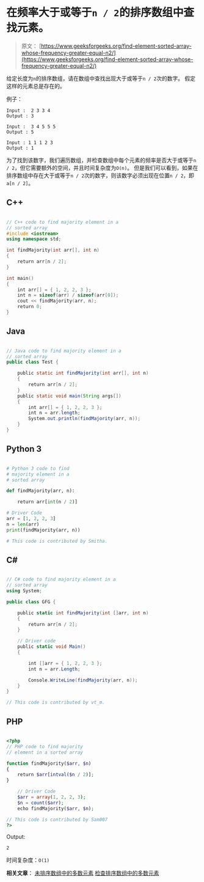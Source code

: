 # 在频率大于或等于`n / 2`的排序数组中查找元素。

> 原文： [https://www.geeksforgeeks.org/find-element-sorted-array-whose-frequency-greater-equal-n2/](https://www.geeksforgeeks.org/find-element-sorted-array-whose-frequency-greater-equal-n2/)

给定长度为`n`的排序数组，请在数组中查找出现大于或等于`n / 2`次的数字。 假定这样的元素总是存在的。

例子：

```
Input :  2 3 3 4
Output : 3

Input :  3 4 5 5 5 
Output : 5

Input : 1 1 1 2 3
Output : 1

```



为了找到该数字，我们遍历数组，并检查数组中每个元素的频率是否大于或等于`n / 2`，但它需要额外的空间，并且时间复杂度为`O(n)`。
但是我们可以看到，如果在排序数组中存在大于或等于`n / 2`次的数字，则该数字必须出现在位置`n / 2`，即`a[n / 2]`。

## C++ 

```cpp

// C++ code to find majority element in a 
// sorted array 
#include <iostream> 
using namespace std; 

int findMajority(int arr[], int n) 
{ 
    return arr[n / 2]; 
} 

int main() 
{ 
    int arr[] = { 1, 2, 2, 3 }; 
    int n = sizeof(arr) / sizeof(arr[0]); 
    cout << findMajority(arr, n); 
    return 0; 
} 

```

## Java

```java

// Java code to find majority element in a 
// sorted array 
public class Test { 

    public static int findMajority(int arr[], int n) 
    { 
        return arr[n / 2]; 
    } 
    public static void main(String args[]) 
    { 
        int arr[] = { 1, 2, 2, 3 }; 
        int n = arr.length; 
        System.out.println(findMajority(arr, n)); 
    } 
} 

```

## Python 3

```py

# Python 3 code to find 
# majority element in a 
# sorted array 

def findMajority(arr, n): 

    return arr[int(n / 2)] 

# Driver Code 
arr = [1, 2, 2, 3] 
n = len(arr)  
print(findMajority(arr, n)) 

# This code is contributed by Smitha. 

```

## C# 

```cs

// C# code to find majority element in a 
// sorted array 
using System; 

public class GFG { 

    public static int findMajority(int []arr, int n) 
    { 
        return arr[n / 2]; 
    } 

    // Driver code 
    public static void Main() 
    { 

        int []arr = { 1, 2, 2, 3 }; 
        int n = arr.Length; 

        Console.WriteLine(findMajority(arr, n)); 
    } 
} 

// This code is contributed by vt_m.  

```

## PHP

```php

<?php 
// PHP code to find majority  
// element in a sorted array 

function findMajority($arr, $n) 
{ 
    return $arr[intval($n / 2)]; 
} 

    // Driver Code 
    $arr = array(1, 2, 2, 3); 
    $n = count($arr); 
    echo findMajority($arr, $n);      

// This code is contributed by Sam007 
?> 

```

Output:

```
2

```

时间复杂度：`O(1)`

**相关文章**：
 [未排序数组中的多数元素](https://www.geeksforgeeks.org/majority-element/)
[检查排序数组中的多数元素](https://www.geeksforgeeks.org/check-for-majority-element-in-a-sorted-array/)

